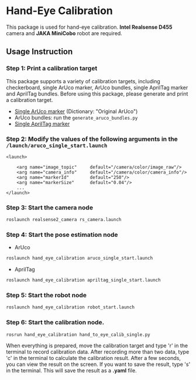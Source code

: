 # Hand-Eye Calibration

This package is used for hand-eye calibration. **Intel Realsense D455** camera and **JAKA MiniCobo** robot are required.

## Usage Instruction

### Step 1: Print a calibration target
This package supports a variety of calibration targets, including checkerboard, single ArUco marker, ArUco bundles, single AprilTag marker and AprilTag bundles. Before using this package, please generate and print a calibration target.
- [Single ArUco marker](https://chev.me/arucogen/) (Dictionary: "Original ArUco")
- ArUco bundles: run the `generate_aruco_bundles.py`
- [Single AprilTag marker](https://github.com/AprilRobotics/apriltag-imgs)

### Step 2: Modify the values of the following arguments in the `/launch/aruco_single_start.launch`
```launch
<launch>

    <arg name="image_topic"     default="/camera/color/image_raw"/>
    <arg name="camera_info"     default="/camera/color/camera_info"/> 
    <arg name="markerId"        default="250"/>
    <arg name="markerSize"      default="0.04"/>
    ...
</launch>
```

### Step 3: Start the camera node
```bash
roslaunch realsense2_camera rs_camera.launch
```
### Step 4: Start the pose estimation node
- ArUco
```bash
roslaunch hand_eye_calibration aruco_single_start.launch
```
- AprilTag
```bash
roslaunch hand_eye_calibration apriltag_single_start.launch
```
### Step 5: Start the robot node
```bash
roslaunch hand_eye_calibration robot_start.launch
```
### Step 6: Start the calibration node. 
```bash
rosrun hand_eye_calibration hand_to_eye_calib_single.py
```
When everything is prepared, move the calibration target and type 'r' in the terminal to record calibration data. After recording more than two data, type 'c' in the terminal to calculate the calibration result. After a few seconds, you can view the result on the screen. If you want to save the result, type 's' in the terminal. This will save the result as a **.yaml** file.
